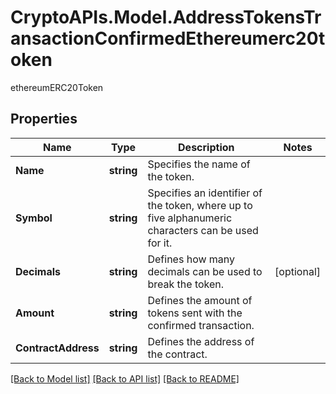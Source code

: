 # CryptoAPIs.Model.AddressTokensTransactionConfirmedEthereumerc20token
ethereumERC20Token

## Properties

Name | Type | Description | Notes
------------ | ------------- | ------------- | -------------
**Name** | **string** | Specifies the name of the token. | 
**Symbol** | **string** | Specifies an identifier of the token, where up to five alphanumeric characters can be used for it. | 
**Decimals** | **string** | Defines how many decimals can be used to break the token. | [optional] 
**Amount** | **string** | Defines the amount of tokens sent with the confirmed transaction. | 
**ContractAddress** | **string** | Defines the address of the contract. | 

[[Back to Model list]](../README.md#documentation-for-models) [[Back to API list]](../README.md#documentation-for-api-endpoints) [[Back to README]](../README.md)

